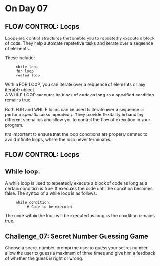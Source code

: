 # On Day 07

## FLOW CONTROL: Loops

 Loops are control structures that enable you to repeatedly execute a block of code. They help automate repetetive tasks and iterate over a sequence of elements. 

 These include:

         while loop 
         for loop
         nested loop

With a FOR LOOP, you can iterate over a sequence of elements or any iterable object.  
A WHILE LOOP executes its block of code as long as a specified condition remains true.

Both FOR and WHILE loops can be used to iterate over a sequence or perform specific tasks repeatedly. They provide flexibility in handling different scenarios and allow you to control the flow of execution in your program.

It's important to ensure that the loop conditions are properly defined to avoid infinite loops, where the loop never terminates.

## FLOW CONTROL: Loops
##  While loop:

A while loop is used to repeatedly execute a block of code as long as a certain condition is true. It executes the code until the condition becomes false. The syntax of a while loop is as follows:
  
         while condition:
              # Code to be executed

The code within the loop will be executed as long as the condition remains true.


## Challenge_07:  Secret Number Guessing Game
Choose a secret number. prompt the user to guess your secret number. allow the user to guess a maximum of three times and give him a feedback of whether the guess is right or wrong.

